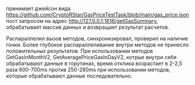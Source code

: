 принимает джейсон вида https://github.com/CryptoRStar/GasPriceTestTask/blob/main/gas_price.json
пост запросом на адрес http://127.0.0.1:1616/getGasSummary,
обрабатывает массив данных и возвращает результат расчетов. 


Распараллелил вызов методов, синхронизировал, проверил на наличие гонки.
Более глубокое распараллеливание внутри методов не принесло положительных результатов.
При использовании методов GetGasInMonthV2, GetAveragePriceGasInDayV2,
котрые внутри себя обрабатывают данные в горутинах, время отклика возрастает в 2-2,5 раза
600-700ms против 250-280ms при использовании методов, которые обрабатывают данные последовательно.
